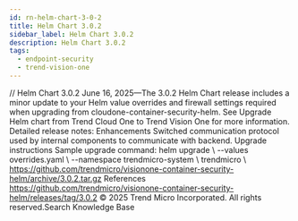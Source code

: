 ```yaml
---
id: rn-helm-chart-3-0-2
title: Helm Chart 3.0.2
sidebar_label: Helm Chart 3.0.2
description: Helm Chart 3.0.2
tags:
  - endpoint-security
  - trend-vision-one
---
```


/*<![CDATA[*/ $('#title').html($('meta[name=map-description]').attr('content')); /*]]>*/ Helm Chart 3.0.2 June 16, 2025—The 3.0.2 Helm Chart release includes a minor update to your Helm value overrides and firewall settings required when upgrading from cloudone-container-security-helm. See Upgrade Helm chart from Trend Cloud One to Trend Vision One for more information. Detailed release notes: Enhancements Switched communication protocol used by internal components to communicate with backend. Upgrade instructions Sample upgrade command: helm upgrade \ --values overrides.yaml \ --namespace trendmicro-system \ trendmicro \ https://github.com/trendmicro/visionone-container-security-helm/archive/3.0.2.tar.gz References https://github.com/trendmicro/visionone-container-security-helm/releases/tag/3.0.2 © 2025 Trend Micro Incorporated. All rights reserved.Search Knowledge Base